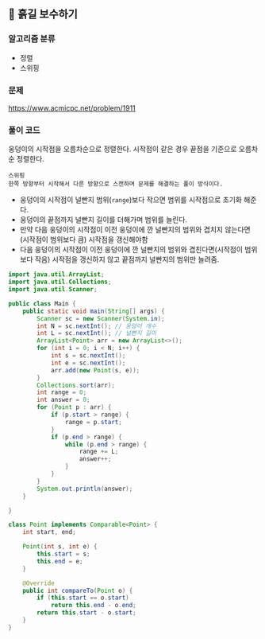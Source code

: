 ## 🌱 흙길 보수하기

### 알고리즘 분류

- 정렬
- 스위핑

### 문제

https://www.acmicpc.net/problem/1911

### 풀이 코드

웅덩이의 시작점을 오름차순으로 정렬한다. 시작점이 같은 경우 끝점을 기준으로 오름차순 정렬한다.

```
스위핑
한쪽 방향부터 시작해서 다른 방향으로 스캔하며 문제를 해결하는 풀이 방식이다.
```

- 웅덩이의 시작점이 널빤지 범위(`range`)보다 작으면 범위를 시작점으로 초기화 해준다.
- 웅덩이의 끝점까지 널빤지 길이를 더해가며 범위를 늘린다.
- 만약 다음 웅덩이의 시작점이 이전 웅덩이에 깐 널빤지의 범위와 겹치지 않는다면(시작점이 범위보다 큼) 시작점을 갱신해야함
- 다음 웅덩이의 시작점이 이전 웅덩이에 깐 널빤지의 범위와 겹친다면(시작점이 범위보다 작음) 시작점을 갱신하지 않고 끝점까지 널빤지의 범위만 늘려줌.

```java
import java.util.ArrayList;
import java.util.Collections;
import java.util.Scanner;

public class Main {
	public static void main(String[] args) {
		Scanner sc = new Scanner(System.in);
		int N = sc.nextInt(); // 웅덩이 개수
		int L = sc.nextInt(); // 널빤지 길이
		ArrayList<Point> arr = new ArrayList<>();
		for (int i = 0; i < N; i++) {
			int s = sc.nextInt();
			int e = sc.nextInt();
			arr.add(new Point(s, e));
		}
		Collections.sort(arr);
		int range = 0;
		int answer = 0;
		for (Point p : arr) {
			if (p.start > range) {
				range = p.start;
			}
			if (p.end > range) {
				while (p.end > range) {
					range += L;
					answer++;
				}
			}
		}
		System.out.println(answer);
	}

}

class Point implements Comparable<Point> {
	int start, end;

	Point(int s, int e) {
		this.start = s;
		this.end = e;
	}

	@Override
	public int compareTo(Point o) {
		if (this.start == o.start)
			return this.end - o.end;
		return this.start - o.start;
	}
}
```

